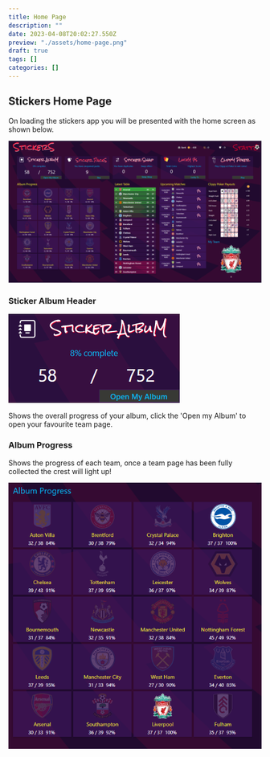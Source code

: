 ```yaml
---
title: Home Page
description: ""
date: 2023-04-08T20:02:27.550Z
preview: "./assets/home-page.png"
draft: true
tags: []
categories: []
---
```


## Stickers Home Page
On loading the stickers app you will be presented with the home screen as shown below.

![Home Page](./assets/home-page.png)

### Sticker Album Header

![Sticker Album Header](./assets/sticker-album-header.png)

Shows the overall progress of your album, click the 'Open my Album' to open your favourite team page.

### Album Progress

Shows the progress of each team, once a team page has been fully collected the crest will light up!

![Sticker Album Progress](./assets/album-progress.png)
